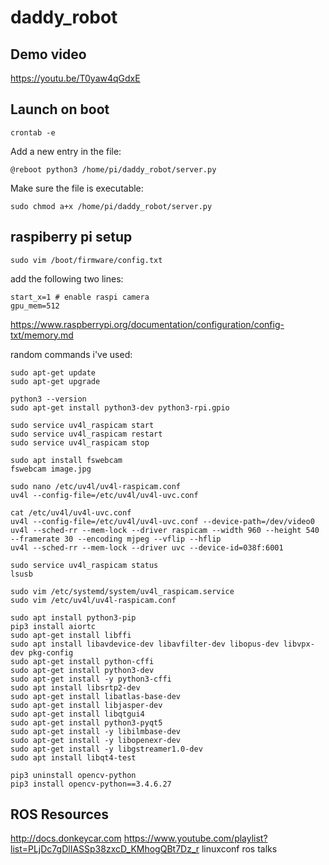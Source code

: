 # daddy_robot

## Demo video

https://youtu.be/T0yaw4qGdxE

## Launch on boot

`crontab -e`

Add a new entry in the file:

`@reboot python3 /home/pi/daddy_robot/server.py`

Make sure the file is executable:

`sudo chmod a+x /home/pi/daddy_robot/server.py`

## raspiberry pi setup

`sudo vim /boot/firmware/config.txt`

add the following two lines:
```
start_x=1 # enable raspi camera
gpu_mem=512
```
https://www.raspberrypi.org/documentation/configuration/config-txt/memory.md

random commands i've used:

```
sudo apt-get update
sudo apt-get upgrade

python3 --version
sudo apt-get install python3-dev python3-rpi.gpio

sudo service uv4l_raspicam start
sudo service uv4l_raspicam restart
sudo service uv4l_raspicam stop

sudo apt install fswebcam
fswebcam image.jpg

sudo nano /etc/uv4l/uv4l-raspicam.conf
uv4l --config-file=/etc/uv4l/uv4l-uvc.conf 

cat /etc/uv4l/uv4l-uvc.conf 
uv4l --config-file=/etc/uv4l/uv4l-uvc.conf --device-path=/dev/video0
uv4l --sched-rr --mem-lock --driver raspicam --width 960 --height 540 --framerate 30 --encoding mjpeg --vflip --hflip
uv4l --sched-rr --mem-lock --driver uvc --device-id=038f:6001

sudo service uv4l_raspicam status
lsusb

sudo vim /etc/systemd/system/uv4l_raspicam.service
sudo vim /etc/uv4l/uv4l-raspicam.conf

sudo apt install python3-pip
pip3 install aiortc
sudo apt-get install libffi
sudo apt install libavdevice-dev libavfilter-dev libopus-dev libvpx-dev pkg-config
sudo apt-get install python-cffi
sudo apt-get install python3-dev
sudo apt-get install -y python3-cffi
sudo apt install libsrtp2-dev
sudo apt-get install libatlas-base-dev
sudo apt-get install libjasper-dev
sudo apt-get install libqtgui4
sudo apt-get install python3-pyqt5
sudo apt-get install -y libilmbase-dev
sudo apt-get install -y libopenexr-dev
sudo apt-get install -y libgstreamer1.0-dev
sudo apt install libqt4-test

pip3 uninstall opencv-python
pip3 install opencv-python==3.4.6.27
```

## ROS Resources

http://docs.donkeycar.com
https://www.youtube.com/playlist?list=PLjDc7gDlIASSp38zxcD_KMhogQBt7Dz_r linuxconf ros talks
